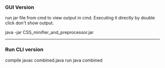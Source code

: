 ### GUI Version

run jar file from cmd to view output in cmd.
Executing it directly by double click don't show output.

java -jar CSS_minifier_and_preprocessor.jar

-----------------------------------------------------------


### Run CLI version

compile javac combined.java
run     java combined
